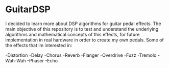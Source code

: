 # GuitarDSP
I decided to learn more about DSP algorithms for guitar pedal effects. The main objective of this repository is to 
test and understand the underlying algorithms and mathematical concepts of this effects, for future implementation in
real hardware in order to create my own pedals.
Some of the effects that im interested in:

-Distortion
-Delay
-Chorus
-Reverb
-Flanger
-Overdrive
-Fuzz
-Tremolo
-Wah-Wah
-Phaser
-Echo
